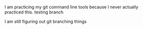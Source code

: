 I am practicing my git command line tools because I never actually practiced this. 
testing branch

I am still figuring out git branching things
